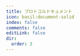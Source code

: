 ```yaml
---
title: プロトコルドキュメント
icon: basil:document-solid
index: false
comments: false
editLink: false
dir:
  order: 3
---
```


<Catalog base='/ja-jp/protocol/' />
